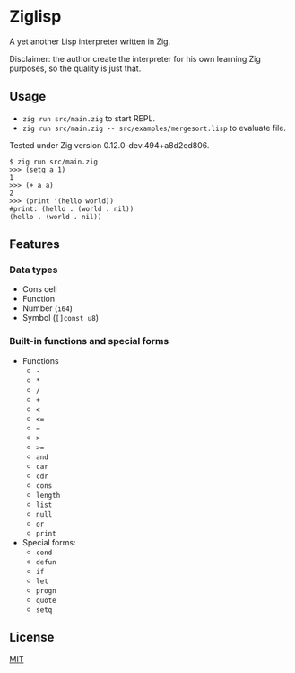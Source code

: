 # Ziglisp

A yet another Lisp interpreter written in Zig.

Disclaimer: the author create the interpreter for his own learning Zig purposes, so the quality is just that.

## Usage

* `zig run src/main.zig` to start REPL.
* `zig run src/main.zig -- src/examples/mergesort.lisp` to evaluate file.

Tested under Zig version 0.12.0-dev.494+a8d2ed806.

```
$ zig run src/main.zig
>>> (setq a 1)
1
>>> (+ a a)
2
>>> (print '(hello world))
#print: (hello . (world . nil))
(hello . (world . nil))
```

## Features


### Data types

* Cons cell
* Function
* Number (`i64`)
* Symbol (`[]const u8`)

### Built-in functions and special forms

* Functions
    * `-`
    * `*`
    * `/`
    * `+`
    * `<`
    * `<=`
    * `=`
    * `>`
    * `>=`
    * `and`
    * `car`
    * `cdr`
    * `cons`
    * `length`
    * `list`
    * `null`
    * `or`
    * `print`
* Special forms:
    * `cond`
    * `defun`
    * `if`
    * `let`
    * `progn`
    * `quote`
    * `setq`

## License

[MIT](https://choosealicense.com/licenses/mit/)